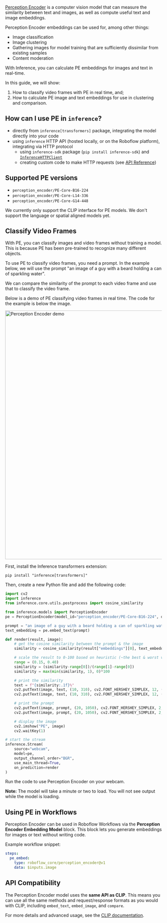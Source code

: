<a href="https://github.com/facebookresearch/perception_models?tab=readme-ov-file#perception-encoder-pe" target="_blank">Perception Encoder</a> is a computer vision model that can measure the similarity between text and images, as well as compute useful text and image embeddings.

Perception Encoder embeddings can be used for, among other things:

- Image classification
- Image clustering
- Gathering images for model training that are sufficiently dissimilar from existing samples
- Content moderation

With Inference, you can calculate PE embeddings for images and text in real-time.

In this guide, we will show:

1. How to classify video frames with PE in real time, and;
2. How to calculate PE image and text embeddings for use in clustering and comparison.

## How can I use PE in `inference`?

- directly from `inference[transformers]` package, integrating the model directly into your code
- using `inference` HTTP API (hosted locally, or on the Roboflow platform), integrating via HTTP protocol
  - using `inference-sdk` package (`pip install inference-sdk`) and [`InferenceHTTPClient`](../inference_helpers/inference_sdk.md)
  - creating custom code to make HTTP requests (see [API Reference](/api))

## Supported PE versions

- `perception_encoder/PE-Core-B16-224`
- `perception_encoder/PE-Core-L14-336`
- `perception_encoder/PE-Core-G14-448`

We currently only support the CLIP interface for PE models. We don't support the language or spatial aligned models yet.

## Classify Video Frames

With PE, you can classify images and video frames without training a model. This is because PE has been pre-trained to recognize many different objects.

To use PE to classify video frames, you need a prompt. In the example below, we will use the prompt "an image of a guy with a beard holding a can of sparkling water".

We can compare the similarity of the prompt to each video frame and use that to classify the video frame.

Below is a demo of PE classifying video frames in real time. The code for the example is below the image.

<img src="https://storage.googleapis.com/com-roboflow-marketing/inference/pe2.png" alt="Perception Encoder demo" width="800"/>


First, install the Inference transformers extension:

```
pip install "inference[transformers]"
```

Then, create a new Python file and add the following code:

```python
import cv2
import inference
from inference.core.utils.postprocess import cosine_similarity

from inference.models import PerceptionEncoder
pe = PerceptionEncoder(model_id="perception_encoder/PE-Core-B16-224", device="mps")  # `model_id` has default, but here is how to test other versions

prompt = "an image of a guy with a beard holding a can of sparkling water"
text_embedding = pe.embed_text(prompt)

def render(result, image):
    # get the cosine similarity between the prompt & the image
    similarity = cosine_similarity(result["embeddings"][0], text_embedding[0])

    # scale the result to 0-100 based on heuristic (~the best & worst values I've observed)
    range = (0.15, 0.40)
    similarity = (similarity-range[0])/(range[1]-range[0])
    similarity = max(min(similarity, 1), 0)*100

    # print the similarity
    text = f"{similarity:.1f}%"
    cv2.putText(image, text, (10, 310), cv2.FONT_HERSHEY_SIMPLEX, 12, (255, 255, 255), 30)
    cv2.putText(image, text, (10, 310), cv2.FONT_HERSHEY_SIMPLEX, 12, (206, 6, 103), 16)

    # print the prompt
    cv2.putText(image, prompt, (20, 1050), cv2.FONT_HERSHEY_SIMPLEX, 2, (255, 255, 255), 10)
    cv2.putText(image, prompt, (20, 1050), cv2.FONT_HERSHEY_SIMPLEX, 2, (206, 6, 103), 5)

    # display the image
    cv2.imshow("PE", image)
    cv2.waitKey(1)

# start the stream
inference.Stream(
    source="webcam",
    model=pe,
    output_channel_order="BGR",
    use_main_thread=True,
    on_prediction=render
)
```

Run the code to use Perception Encoder on your webcam.

**Note:** The model will take a minute or two to load. You will not see output while the model is loading.

## Using PE in Workflows

Perception Encoder can be used in Roboflow Workflows via the
**Perception Encoder Embedding Model** block. This block lets you generate
embeddings for images or text without writing code.

Example workflow snippet:

```yaml
steps:
  pe_embed:
    type: roboflow_core/perception_encoder@v1
    data: $inputs.image
```

## API Compatibility

The Perception Encoder model uses the **same API as CLIP**. This means you can use all the same methods and request/response formats as you would with CLIP, including `embed_text`, `embed_image`, and `compare`.

For more details and advanced usage, see the [CLIP documentation](./clip.md).

